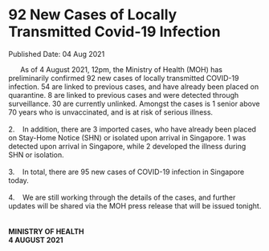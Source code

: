 <html>
    <meta http-equiv="Content-Type" content="text/html; charset=utf-8"/>
    <meta charset="utf-8"/>
    <title>92 New Cases of Locally Transmitted Covid-19 Infection</title>
    <body><h1>92 New Cases of Locally Transmitted Covid-19 Infection</h1>
    <p>Published Date: 04 Aug 2021</p> &nbsp; &nbsp; &nbsp; As of 4 August 2021, 12pm, the Ministry of Health (MOH) has preliminarily confirmed 92 new cases of locally transmitted COVID-19 infection. 54 are linked to previous cases, and have already been placed on quarantine. 8 are linked to previous cases and were detected through surveillance. 30 are currently unlinked. Amongst the cases is 1 senior above 70 years who is unvaccinated, and is at risk of serious illness.<br><br>2.&nbsp; &nbsp; In addition, there are 3 imported cases, who have already been placed on Stay-Home Notice (SHN) or isolated upon arrival in Singapore. 1 was detected upon arrival in Singapore, while 2 developed the illness during SHN or isolation.<br><br>3.&nbsp; &nbsp; In total, there are 95 new cases of COVID-19 infection in Singapore today.<br><br>4.&nbsp; &nbsp; We are still working through the details of the cases, and further updates will be shared via the MOH press release that will be issued tonight.<br><br><br><strong>MINISTRY OF HEALTH<br>4 AUGUST 2021</strong></body>
</html>